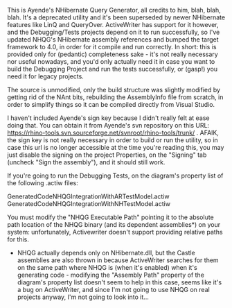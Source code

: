 This is Ayende's NHibernate Query Generator, all credits to him, blah, blah, blah. It's a deprecated utility and it's been superseded by newer NHibernate features like LinQ and QueryOver. ActiveWriter has support for it however, and the Debugging/Tests projects depend on it to run successfully, so I've updated NHQG's NHibernate assembly references and bumped the target framework to 4.0, in order for it compile and run correctly. In short: this is provided only for (pedantic) completeness sake - it's not really necessary nor useful nowadays, and you'd only actually need it in case you want to build the Debugging Project and run the tests successfully, or (gasp!) you need it for legacy projects.

The source is unmodified, only the build structure was slightly modified by getting rid of the NAnt bits, rebuilding the AssemblyInfo file from scratch, in order to simplify things so it can be compiled directly from Visual Studio.

I haven't included Ayende's sign key because I didn't really felt at ease doing that. You can obtain it from Ayende's svn repository on this URL: https://rhino-tools.svn.sourceforge.net/svnroot/rhino-tools/trunk/ . AFAIK, the sign key is not really necessary in order to build or run the utility, so in case this url is no longer accessible at the time you're reading this, you may just disable the signing on the project Properties, on the "Signing" tab (uncheck "Sign the assembly"), and it should still work.

If you're going to run the Debugging Tests, on the diagram's property list of the following .actiw files:

GeneratedCodeNHQGIntegrationWithARTestModel.actiw
GeneratedCodeNHQGIntegrationWithNHTestModel.actiw

You must modify the "NHQG Executable Path" pointing it to the absolute path location of the NHQG binary (and its dependent assemblies*) on your system: unfortunately, Activewriter doesn't support providing relative paths for this.


* NHQG actually depends only on NHibernate.dll, but the Castle assemblies are also thrown in because ActiveWriter searches for them on the same path where NHQG is (when it's enabled) when it's generating code - modifying the "Assembly Path" property of the diagram's property list doesn't seem to help in this case, seems like it's a bug on ActiveWriter, and since I'm not going to use NHQG on real projects anyway, I'm not going to look into it...

